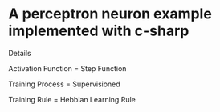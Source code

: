 # A perceptron neuron example implemented with c-sharp

Details

Activation Function = Step Function

Training Process = Supervisioned

Training Rule = Hebbian Learning Rule
